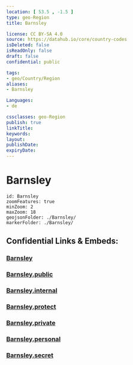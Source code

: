 ```yaml
---
location: [ 53.5 , -1.5 ] 
type: geo-Region
title: Barnsley

license: CC BY-SA 4.0
source: https://datahub.io/core/country-codes
isDeleted: false
isReadOnly: false
draft: false
confidential: public

tags:
- geo/Country/Region
aliases:
- Barnsley

Languages:
- de

cssclasses: geo-Region
publish: true
linkTitle: 
keywords: 
layout: 
publishDate: 
expiryDate: 
---
```


# Barnsley

```leaflet
id: Barnsley
zoomFeatures: true 
minZoom: 2 
maxZoom: 18
geojsonFolder: ./Barnsley/
markerFolder: ./Barnsley/
```


## Confidential Links & Embeds: 

### [Barnsley](/_Standards/Earth/Continent/Europe/Europe~North/UK/England/Regions~England/Yorkshire_and_the_Humber/Lincolnshire/cities~Lincolnshire/Holland~South/Barnsley.md) 

### [Barnsley.public](/_public/Earth/Continent/Europe/Europe~North/UK/England/Regions~England/Yorkshire_and_the_Humber/Lincolnshire/cities~Lincolnshire/Holland~South/Barnsley.public.md) 

### [Barnsley.internal](/_internal/Earth/Continent/Europe/Europe~North/UK/England/Regions~England/Yorkshire_and_the_Humber/Lincolnshire/cities~Lincolnshire/Holland~South/Barnsley.internal.md) 

### [Barnsley.protect](/_protect/Earth/Continent/Europe/Europe~North/UK/England/Regions~England/Yorkshire_and_the_Humber/Lincolnshire/cities~Lincolnshire/Holland~South/Barnsley.protect.md) 

### [Barnsley.private](/_private/Earth/Continent/Europe/Europe~North/UK/England/Regions~England/Yorkshire_and_the_Humber/Lincolnshire/cities~Lincolnshire/Holland~South/Barnsley.private.md) 

### [Barnsley.personal](/_personal/Earth/Continent/Europe/Europe~North/UK/England/Regions~England/Yorkshire_and_the_Humber/Lincolnshire/cities~Lincolnshire/Holland~South/Barnsley.personal.md) 

### [Barnsley.secret](/_secret/Earth/Continent/Europe/Europe~North/UK/England/Regions~England/Yorkshire_and_the_Humber/Lincolnshire/cities~Lincolnshire/Holland~South/Barnsley.secret.md)

